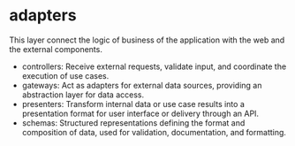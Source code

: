 # adapters

This layer connect the logic of business of the application with the web and the external components.

- controllers: Receive external requests, validate input, and coordinate the execution of use cases.
- gateways: Act as adapters for external data sources, providing an abstraction layer for data access.
- presenters: Transform internal data or use case results into a presentation format for user interface or delivery through an API.
- schemas: Structured representations defining the format and composition of data, used for validation, documentation, and formatting.
